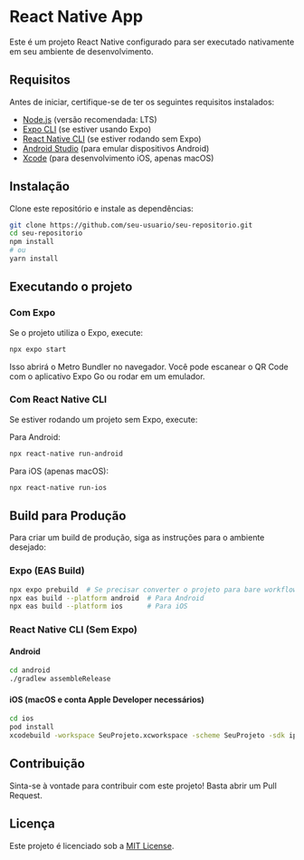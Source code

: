 # React Native App

Este é um projeto React Native configurado para ser executado nativamente em seu ambiente de desenvolvimento.

## Requisitos

Antes de iniciar, certifique-se de ter os seguintes requisitos instalados:

- [Node.js](https://nodejs.org/) (versão recomendada: LTS)
- [Expo CLI](https://docs.expo.dev/get-started/installation/#expo-cli) (se estiver usando Expo)
- [React Native CLI](https://reactnative.dev/docs/environment-setup) (se estiver rodando sem Expo)
- [Android Studio](https://developer.android.com/studio) (para emular dispositivos Android)
- [Xcode](https://developer.apple.com/xcode/) (para desenvolvimento iOS, apenas macOS)

## Instalação

Clone este repositório e instale as dependências:

```sh
git clone https://github.com/seu-usuario/seu-repositorio.git
cd seu-repositorio
npm install
# ou
yarn install
```

## Executando o projeto

### Com Expo
Se o projeto utiliza o Expo, execute:
```sh
npx expo start
```

Isso abrirá o Metro Bundler no navegador. Você pode escanear o QR Code com o aplicativo Expo Go ou rodar em um emulador.

### Com React Native CLI
Se estiver rodando um projeto sem Expo, execute:

Para Android:
```sh
npx react-native run-android
```

Para iOS (apenas macOS):
```sh
npx react-native run-ios
```

## Build para Produção

Para criar um build de produção, siga as instruções para o ambiente desejado:

### Expo (EAS Build)
```sh
npx expo prebuild  # Se precisar converter o projeto para bare workflow
npx eas build --platform android  # Para Android
npx eas build --platform ios      # Para iOS
```

### React Native CLI (Sem Expo)
#### Android
```sh
cd android
./gradlew assembleRelease
```

#### iOS (macOS e conta Apple Developer necessários)
```sh
cd ios
pod install
xcodebuild -workspace SeuProjeto.xcworkspace -scheme SeuProjeto -sdk iphoneos -configuration Release
```

## Contribuição

Sinta-se à vontade para contribuir com este projeto! Basta abrir um Pull Request.

## Licença

Este projeto é licenciado sob a [MIT License](LICENSE).

